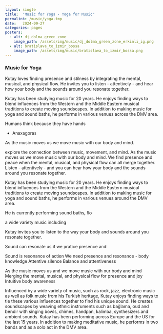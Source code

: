 ```yaml
---
layout: single
title:  "Music for Yoga - Yoga for Music"
permalink: /music/yoga-tmp
date:   2024-09-27
categories: pages
posters:
  - alt: dj_dolma_green_zone
    image_path: /assets/img/music/dj_dolma_green_zone_erkinli_ig.png
  - alt: bratislava_to_izmir_bossa
    image_path: /assets/img/music/bratislava_to_izmir_bossa.png
---
```


### Music for Yoga

Kutay loves finding presence and stilness by integrating the mental, musical, and physical flow. He invites you to listen - attentively - and hear how your body and the sounds around you resonate together.

Kutay has been studying music for 20 years. He enjoys finding ways to blend influences from the Western and the Middle Eastern musical traditions to create moving soundscapes. In addition to making music for yoga and sound baths, he performs in various venues across the DMV area.

Humans think because they have hands
- Anaxagoras


As the music moves us we move music with our body and mind.

explore the connection between music, movement, and mind. As the music moves us we move music with our body and mind. We find presence and peace when the mental, musical, and physical flow can all merge together. Listen - attentively - and you can hear how your body and the sounds around you resonate together.

Kutay has been studying music for 20 years. He enjoys finding ways to blend influences from the Western and the Middle Eastern musical traditions to create moving soundscapes. In addition to making music for yoga and sound baths, he performs in various venues around the DMV area.


 He is currently performing sound baths,  flo

a wide variety music including


Kutay invites you to listen to the way your body and sounds around you resonate together.

Sound can resonate us if we pratice presence and 

Sound is resonance of action
We need presence and resonance - body knowledge
Attentive silence
Balance and attentiveness

As the music moves us and we move music with our body and mind
Merging the mental, musical, and physical flow for presence and joy
Intuitive body awareness


Influenced by a wide variety of music, such as rock, jazz, electronic music as well as folk music from his Turkish heritage, Kutay enjoys finding ways to tie these various influences together to find his unique sound. He creates soundscapes by weaving ethnic instruments such as bağlama, oud and bendir with singing bowls, chimes, handpan, kalimba, synthesizers and ambient sounds. Kutay has been performing across Europe and the US for the last 15 years. In addition to making meditative music, he performs in two bands and as a solo act in the DMV area.
